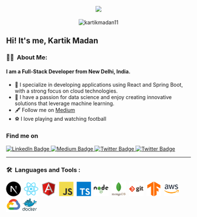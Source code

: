 
<div id="header" align="center">
  <div>
  <img src="https://media.giphy.com/media/M9gbBd9nbDrOTu1Mqx/giphy.gif" width="100"/>
   <br><br>
  <img src="https://komarev.com/ghpvc/?username=kartikmadan11&style=flat-square&color=blue" alt="kartikmadan11"/>
  </div>
   
</div>

<h2>Hi! It's me, Kartik Madan</h2>
<h3>  
👨‍💻  &nbsp;About Me:
</h3>
<h4>
I am a Full-Stack Developer from New Delhi, India.
</h4>

- 🔭 I specialize in developing applications using React and Spring Boot, with a strong focus on cloud technologies.
- 🚀 I have a passion for data science and enjoy creating innovative solutions that leverage machine learning.
- 🖋️ Follow me on [Medium](https://kartikmadan11.medium.com/)
- ⚽ I love playing and watching football

<h3>
Find me on
</h3>
<p><div id="badges">
  <a href="https://www.linkedin.com/in/kartikmadan11/">
    <img src="https://img.shields.io/badge/LinkedIn-blue?style=for-the-badge&logo=linkedin&logoColor=white" alt="LinkedIn Badge"/>
  </a>
  <a href="https://kartikmadan11.medium.com/">
    <img src="https://img.shields.io/badge/Medium-black?style=for-the-badge&logo=medium&logoColor=white" alt="Medium Badge"/>
  </a>
  <a href="https://twitter.com/kartikmadan11">
    <img src="https://img.shields.io/badge/Twitter-blue?style=for-the-badge&logo=twitter&logoColor=white" alt="Twitter Badge"/>
  </a>
  <a href="https://instagram.com/kartikmadan11">
    <img src="https://img.shields.io/badge/Instagram-pink?style=for-the-badge&logo=instagram&logoColor=red" alt="Twitter Badge"/>
  </a>  
</div></p>

---

### 🛠 &nbsp;Languages and Tools :
<div>
 
  <img src="https://github.com/devicons/devicon/blob/master/icons/nextjs/nextjs-original.svg" title="Next.Js" alt="Next.Js" width="40" height="40"/>&nbsp;
  <img src="https://github.com/devicons/devicon/blob/master/icons/react/react-original.svg" title="React" alt="React" width="40" height="40"/>&nbsp;
  <img src="https://github.com/devicons/devicon/blob/master/icons/angularjs/angularjs-original.svg" title="Angular" alt="Angular" width="40" height="40"/>&nbsp;
  <img src="https://github.com/devicons/devicon/blob/master/icons/javascript/javascript-original.svg" title="JavaScript" alt="JavaScript" width="40" height="40"/>&nbsp;
  <img src="https://github.com/devicons/devicon/blob/master/icons/typescript/typescript-original.svg" title="TypeScript" alt="TypeScript" width="40" height="40"/>&nbsp;
  <img src="https://github.com/devicons/devicon/blob/master/icons/nodejs/nodejs-original-wordmark.svg" title="NodeJS" alt="NodeJS" width="40" height="40"/>&nbsp;
  <img src="https://github.com/devicons/devicon/blob/master/icons/mongodb/mongodb-original-wordmark.svg" title="MongoDB"  alt="MongoDB" width="40" height="40"/>&nbsp; 
  <img src="https://github.com/devicons/devicon/blob/master/icons/git/git-original-wordmark.svg" title="Git" alt="Git" width="40" height="40"/>&nbsp;
  <img src="https://github.com/devicons/devicon/blob/master/icons/tensorflow/tensorflow-original.svg" title="TensorFlow" alt="TensorFlow" width="40" height="40"/>&nbsp;
  <img src="https://github.com/devicons/devicon/blob/master/icons/amazonwebservices/amazonwebservices-original-wordmark.svg" title="Amazon Web Services" alt="Amazon Web Services" width="40" height="40"/>&nbsp;
  <img src="https://github.com/devicons/devicon/blob/master/icons/googlecloud/googlecloud-original.svg" title="Google Cloud Platform" alt="Google Cloud Platform" width="40" height="40"/>
  <img src="https://github.com/devicons/devicon/blob/master/icons/docker/docker-original-wordmark.svg" title="Docker" alt="Docker" width="40" height="40"/>
  
</div>
